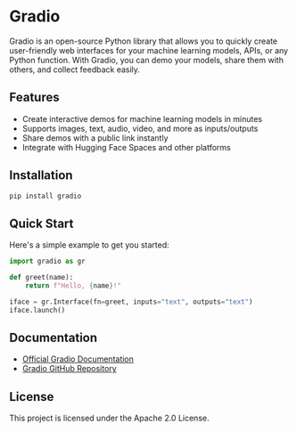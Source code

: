 # Gradio

Gradio is an open-source Python library that allows you to quickly create user-friendly web interfaces for your machine learning models, APIs, or any Python function. With Gradio, you can demo your models, share them with others, and collect feedback easily.

## Features
- Create interactive demos for machine learning models in minutes
- Supports images, text, audio, video, and more as inputs/outputs
- Share demos with a public link instantly
- Integrate with Hugging Face Spaces and other platforms

## Installation

```bash
pip install gradio
```

## Quick Start

Here's a simple example to get you started:

```python
import gradio as gr

def greet(name):
    return f"Hello, {name}!"

iface = gr.Interface(fn=greet, inputs="text", outputs="text")
iface.launch()
```

## Documentation
- [Official Gradio Documentation](https://gradio.app/docs/)
- [Gradio GitHub Repository](https://github.com/gradio-app/gradio)

## License
This project is licensed under the Apache 2.0 License.